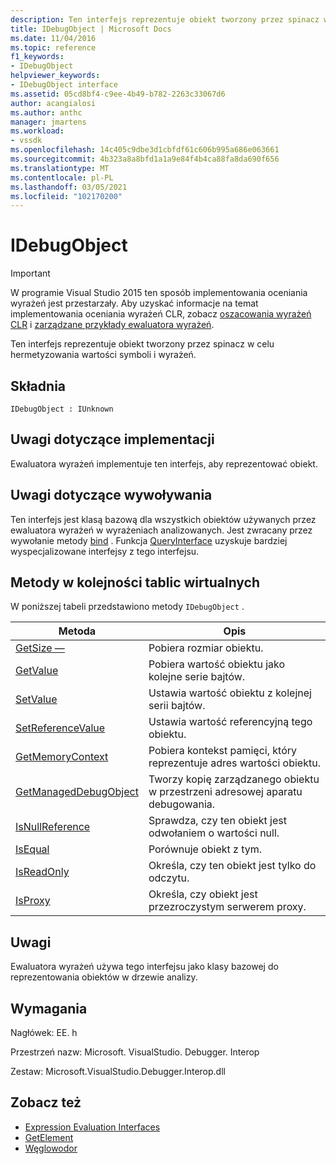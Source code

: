 ```yaml
---
description: Ten interfejs reprezentuje obiekt tworzony przez spinacz w celu hermetyzowania wartości symboli i wyrażeń.
title: IDebugObject | Microsoft Docs
ms.date: 11/04/2016
ms.topic: reference
f1_keywords:
- IDebugObject
helpviewer_keywords:
- IDebugObject interface
ms.assetid: 05cd8bf4-c9ee-4b49-b782-2263c33067d6
author: acangialosi
ms.author: anthc
manager: jmartens
ms.workload:
- vssdk
ms.openlocfilehash: 14c405c9dbe3d1cbfdf61c606b995a686e063661
ms.sourcegitcommit: 4b323a8a8bfd1a1a9e84f4b4ca88fa8da690f656
ms.translationtype: MT
ms.contentlocale: pl-PL
ms.lasthandoff: 03/05/2021
ms.locfileid: "102170200"
---
```

# <a name="idebugobject"></a>IDebugObject
> [!IMPORTANT]
> W programie Visual Studio 2015 ten sposób implementowania oceniania wyrażeń jest przestarzały. Aby uzyskać informacje na temat implementowania oceniania wyrażeń CLR, zobacz [oszacowania wyrażeń CLR](https://github.com/Microsoft/ConcordExtensibilitySamples/wiki/CLR-Expression-Evaluators) i [zarządzane przykłady ewaluatora wyrażeń](https://github.com/Microsoft/ConcordExtensibilitySamples/wiki/Managed-Expression-Evaluator-Sample).

 Ten interfejs reprezentuje obiekt tworzony przez spinacz w celu hermetyzowania wartości symboli i wyrażeń.

## <a name="syntax"></a>Składnia

```
IDebugObject : IUnknown
```

## <a name="notes-for-implementers"></a>Uwagi dotyczące implementacji
 Ewaluatora wyrażeń implementuje ten interfejs, aby reprezentować obiekt.

## <a name="notes-for-callers"></a>Uwagi dotyczące wywoływania
 Ten interfejs jest klasą bazową dla wszystkich obiektów używanych przez ewaluatora wyrażeń w wyrażeniach analizowanych. Jest zwracany przez wywołanie metody [bind](../../../extensibility/debugger/reference/idebugbinder-bind.md) . Funkcja [QueryInterface](/cpp/atl/queryinterface) uzyskuje bardziej wyspecjalizowane interfejsy z tego interfejsu.

## <a name="methods-in-vtable-order"></a>Metody w kolejności tablic wirtualnych
 W poniższej tabeli przedstawiono metody `IDebugObject` .

|Metoda|Opis|
|------------|-----------------|
|[GetSize —](../../../extensibility/debugger/reference/idebugobject-getsize.md)|Pobiera rozmiar obiektu.|
|[GetValue](../../../extensibility/debugger/reference/idebugobject-getvalue.md)|Pobiera wartość obiektu jako kolejne serie bajtów.|
|[SetValue](../../../extensibility/debugger/reference/idebugobject-setvalue.md)|Ustawia wartość obiektu z kolejnej serii bajtów.|
|[SetReferenceValue](../../../extensibility/debugger/reference/idebugobject-setreferencevalue.md)|Ustawia wartość referencyjną tego obiektu.|
|[GetMemoryContext](../../../extensibility/debugger/reference/idebugobject-getmemorycontext.md)|Pobiera kontekst pamięci, który reprezentuje adres wartości obiektu.|
|[GetManagedDebugObject](../../../extensibility/debugger/reference/idebugobject-getmanageddebugobject.md)|Tworzy kopię zarządzanego obiektu w przestrzeni adresowej aparatu debugowania.|
|[IsNullReference](../../../extensibility/debugger/reference/idebugobject-isnullreference.md)|Sprawdza, czy ten obiekt jest odwołaniem o wartości null.|
|[IsEqual](../../../extensibility/debugger/reference/idebugobject-isequal.md)|Porównuje obiekt z tym.|
|[IsReadOnly](../../../extensibility/debugger/reference/idebugobject-isreadonly.md)|Określa, czy ten obiekt jest tylko do odczytu.|
|[IsProxy](../../../extensibility/debugger/reference/idebugobject-isproxy.md)|Określa, czy obiekt jest przezroczystym serwerem proxy.|

## <a name="remarks"></a>Uwagi
 Ewaluatora wyrażeń używa tego interfejsu jako klasy bazowej do reprezentowania obiektów w drzewie analizy.

## <a name="requirements"></a>Wymagania
 Nagłówek: EE. h

 Przestrzeń nazw: Microsoft. VisualStudio. Debugger. Interop

 Zestaw: Microsoft.VisualStudio.Debugger.Interop.dll

## <a name="see-also"></a>Zobacz też
- [Expression Evaluation Interfaces](../../../extensibility/debugger/reference/expression-evaluation-interfaces.md)
- [GetElement](../../../extensibility/debugger/reference/idebugarrayobject-getelement.md)
- [Węglowodor](../../../extensibility/debugger/reference/idebugbinder-bind.md)

